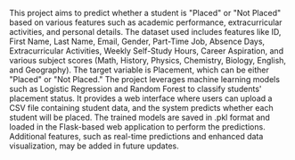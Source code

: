 This project aims to predict whether a student is "Placed" or "Not Placed" based on various features such as academic performance, extracurricular activities, and personal details. The dataset used includes features like ID, First Name, Last Name, Email, Gender, Part-Time Job, Absence Days, Extracurricular Activities, Weekly Self-Study Hours, Career Aspiration, and various subject scores (Math, History, Physics, Chemistry, Biology, English, and Geography). The target variable is Placement, which can be either "Placed" or "Not Placed." The project leverages machine learning models such as Logistic Regression and Random Forest to classify students' placement status. It provides a web interface where users can upload a CSV file containing student data, and the system predicts whether each student will be placed. The trained models are saved in .pkl format and loaded in the Flask-based web application to perform the predictions. Additional features, such as real-time predictions and enhanced data visualization, may be added in future updates.
